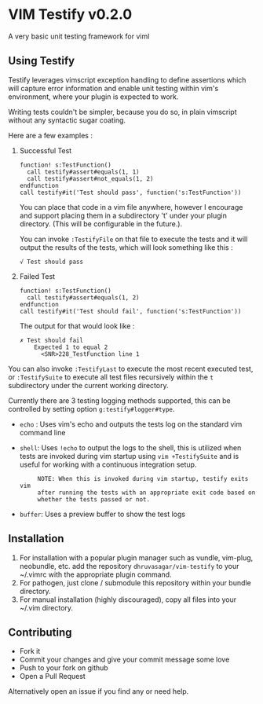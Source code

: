 # VIM Testify v0.2.0

A very basic unit testing framework for viml

## Using Testify

Testify leverages vimscript exception handling to define assertions which will
capture error information and enable unit testing within vim's environment,
where your plugin is expected to work.

Writing tests couldn't be simpler, because you do so, in plain vimscript
without any syntactic sugar coating.

Here are a few examples :

1. Successful Test

    ```vim
    function! s:TestFunction()
      call testify#assert#equals(1, 1)
      call testify#assert#not_equals(1, 2)
    endfunction
    call testify#it('Test should pass', function('s:TestFunction'))
    ```

    You can place that code in a vim file anywhere, however I encourage and
    support placing them in a subdirectory 't' under your plugin directory. (This
    will be configurable in the future.).

    You can invoke `:TestifyFile` on that file to execute the tests and it will
    output the results of the tests, which will look something like this :

    ```
    √ Test should pass
    ```
2. Failed Test

    ```vim
    function! s:TestFunction()
      call testify#assert#equals(1, 2)
    endfunction
    call testify#it('Test should fail', function('s:TestFunction'))
    ```

    The output for that would look like :

    ```
    ✗ Test should fail
        Expected 1 to equal 2
          <SNR>228_TestFunction line 1
    ```

You can also invoke `:TestifyLast` to execute the most recent executed test,
or `:TestifySuite` to execute all test files recursively within the `t`
subdirectory under the current working directory.

Currently there are 3 testing logging methods supported, this can be
controlled by setting option `g:testify#logger#type`.

* `echo` : Uses vim's echo and outputs the tests log on the standard vim
           command line
* `shell`: Uses `!echo` to output the logs to the shell, this is utilized when
           tests are invoked during vim startup using `vim +TestifySuite` and
           is useful for working with a continuous integration setup.

           NOTE: When this is invoked during vim startup, testify exits vim
           after running the tests with an appropriate exit code based on
           whether the tests passed or not.
* `buffer`: Uses a preview buffer to show the test logs

## Installation

1. For installation with a popular plugin manager such as vundle, vim-plug,
   neobundle, etc. add the repository `dhruvasagar/vim-testify` to your
   ~/.vimrc with the appropriate plugin command.
2. For pathogen, just clone / submodule this repository within your bundle
   directory.
3. For manual installation (highly discouraged), copy all files into your
   ~/.vim directory.

## Contributing
- Fork it
- Commit your changes and give your commit message some love
- Push to your fork on github
- Open a Pull Request

Alternatively open an issue if you find any or need help.
